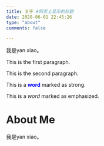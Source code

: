 ```yaml
---
title: 关于 #网页上显示的标题
date: 2020-06-01 22:45:26
type: "about"
comments: false

---
```

我是yan xiao。
<p> This is the first paragraph.</p>
<p> This is the second paragraph.</p>
<p> This is a <strong>word</strong> marked as strong.</p>
<p> This is a <em>word</em> marked as emphasized.</p>

<style>strong {color: blue;}</style>

# About Me
我是yan xiao。
